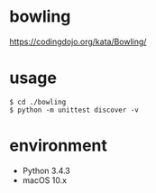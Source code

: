 # bowling
https://codingdojo.org/kata/Bowling/

# usage
```
$ cd ./bowling
$ python -m unittest discover -v
```
# environment
- Python 3.4.3
- macOS 10.x